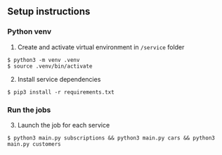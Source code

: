 ## Setup instructions

### Python venv
1. Create and activate virtual environment in `/service` folder
```
$ python3 -m venv .venv
$ source .venv/bin/activate
```
2. Install service dependencies 
```
$ pip3 install -r requirements.txt
```

### Run the jobs
3. Launch the job for each service 
```
$ python3 main.py subscriptions && python3 main.py cars && python3 main.py customers
```
